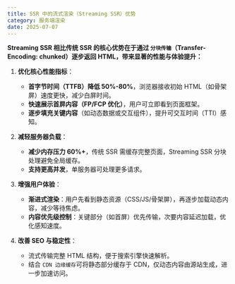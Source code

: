 ```yaml
---
title: SSR 中的流式渲染（Streaming SSR）优势
category: 服务端渲染
date: 2025-07-07
---
```

**Streaming SSR 相比传统 SSR 的核心优势在于通过 `分块传输`（Transfer-Encoding: chunked）逐步返回 HTML，带来显著的性能与体验提升：**  
1. **优化核心性能指标**：  
   - **首字节时间（TTFB）降低 50%-80%**，浏览器接收初始 HTML（如骨架屏）速度更快，减少白屏时间。  
   - **快速展示首屏内容（FP/FCP 优化）**，用户可立即看到页面框架。  
   - **逐步填充关键内容**（如动态数据或交互组件），提升可交互时间（TTI）感知。  

2. **减轻服务器负载**：  
   - **减少内存压力 60%+**，传统 SSR 需缓存完整页面，Streaming SSR 分块处理避免全局缓存。  
   - **支持更高并发**，单服务器可处理更多请求。  

3. **增强用户体验**：  
   - **渐进式渲染**：用户先看到静态资源（CSS/JS/骨架屏），再逐步加载动态内容，减少等待焦虑。  
   - **内容优先级控制**：关键部分（如首屏）优先传输，次要内容延迟加载，优化感知速度。  

4. **改善 SEO 与稳定性**：  
   - 流式传输完整 HTML 结构，便于搜索引擎快速解析。  
   - 结合 `CDN 边缘缓存`可将静态部分缓存于 CDN，仅动态内容由源站生成，进一步加速访问。
